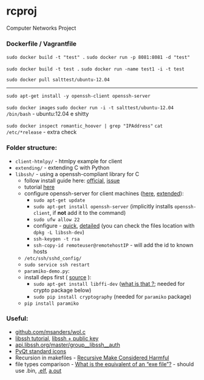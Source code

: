 # rcproj
Computer Networks Project

### Dockerfile / Vagrantfile

`sudo docker build -t "test" .`
`sudo docker run -p 8081:8081 -d "test"`

`sudo docker build -t test .`
`sudo docker run -name test1 -i -t test`

`sudo docker pull salttest/ubuntu-12.04`


----

`sudo apt-get install -y openssh-client openssh-server`

`sudo docker images`
`sudo docker run -i -t salttest/ubuntu-12.04 /bin/bash` - ubuntu:12.04 e shitty


`sudo docker inspect romantic_hoover | grep "IPAddress"`
`cat /etc/*release` - extra check


### Folder structure:
+ `client-htmlpy/` - htmlpy example for client
+ `extending/` - extending C with Python
+ `libssh/` - using a openssh-compliant library for C
  + follow install guide here: [official](https://github.com/substack/libssh/blob/master/INSTALL#L26-L29), [issue](https://askubuntu.com/questions/741351/trying-to-install-libssh-0-7-x-on-ubuntu)
  + tutorial [here](http://api.libssh.org/master/libssh_tutor_guided_tour.html)
  + configure openssh-server for client machines ([here](https://askubuntu.com/questions/51925/how-do-i-configure-a-new-ubuntu-installation-to-accept-ssh-connections), [extended](https://thepcspy.com/read/making-ssh-secure/)):
    + `sudo apt-get update`
	+ `sudo apt-get install openssh-server` (implicitly installs `openssh-client`, if **not** add it to the command)
	+ `sudo ufw allow 22`
	+ configure - [quick](https://help.ubuntu.com/14.04/serverguide/openssh-server.html), [detailed](https://help.ubuntu.com/community/SSH/OpenSSH/Configuring) (you can check the files location with `dpkg -L libssh-dev`)
	+ `ssh-keygen -t rsa`
	+ `ssh-copy-id remoteuser@remotehostIP` - will add the id to known hosts
  + `/etc/ssh/sshd_config/`
  + `sudo service ssh restart`
  + `paramiko-demo.py`:
  + install deps first ( [source](https://stackoverflow.com/questions/31569339/importerror-no-module-named-cryptography-hazmat-backends-boxsdk-on-mac) ):
    + `sudo apt-get install libffi-dev` ([what is that ?](https://sourceware.org/libffi/); needed for crypto package below)
    + `sudo pip install cryptography` (needed for `paramiko` package)
  + `pip install paramiko`

### Useful: 
+ [github.com/msanders/wol.c](https://github.com/msanders/wol.c/blob/master/wol.c)
+ [libssh tutorial](http://api.libssh.org/master/libssh_tutorial.html), [libssh + public key](http://api.libssh.org/master/libssh_tutor_authentication.html)
+ [api.libssh.org/master/group__libssh__auth](http://api.libssh.org/master/group__libssh__auth.html)
+ [PyQt standard icons](http://nukesaq88.hatenablog.com/entry/2013/04/12/005525)
+ Recursion in makefiles - [Recursive Make Considered Harmful](http://aegis.sourceforge.net/auug97.pdf)
+ file types comparison - [What is the equivalent of an “exe file”?](http://askubuntu.com/a/174356) - should use .bin, [.elf](https://en.wikipedia.org/wiki/Executable_and_Linkable_Format), [a.out](https://en.wikipedia.org/wiki/A.out)